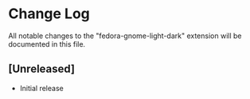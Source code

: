 # Change Log

All notable changes to the "fedora-gnome-light-dark" extension will be documented in this file.


## [Unreleased]

- Initial release
